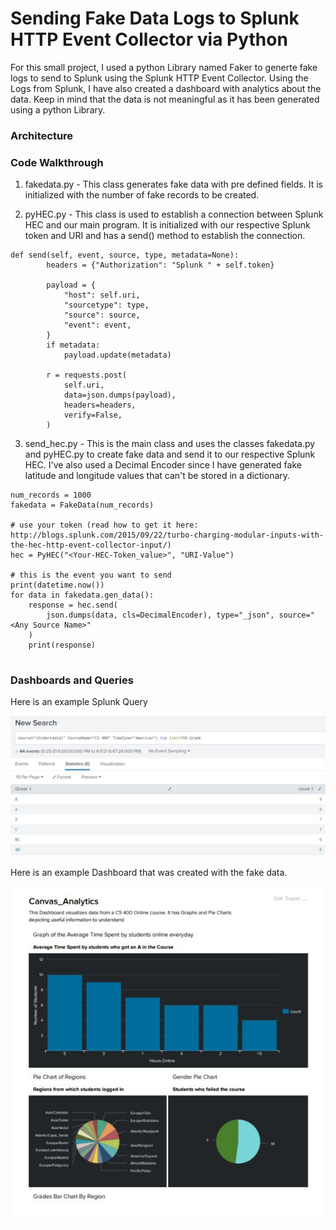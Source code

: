 # Sending Fake Data Logs to Splunk HTTP Event Collector via Python

For this small project, I used a python Library named Faker to generte fake logs to send to Splunk using the Splunk HTTP Event Collector. Using the Logs from Splunk, I have also created a dashboard with analytics about the data. Keep in mind that the data is not meaningful as it has been generated using a python Library.

### Architecture

### Code Walkthrough 

1. fakedata.py - This class generates fake data with pre defined fields. It is initialized with the number of fake records to be created.

2. pyHEC.py - This class is used to establish a connection between Splunk HEC and our main program. It is initialized with our respective Splunk token and URI and has a send() method to establish the connection. 
```
def send(self, event, source, type, metadata=None):
        headers = {"Authorization": "Splunk " + self.token}

        payload = {
            "host": self.uri,
            "sourcetype": type,
            "source": source,
            "event": event,
        }
        if metadata:
            payload.update(metadata)
            
        r = requests.post(
            self.uri,
            data=json.dumps(payload),
            headers=headers,
            verify=False,
        )
```

3. send_hec.py - This is the main class and uses the classes fakedata.py and pyHEC.py to create fake data and send it to our respective Splunk HEC. I've also used a Decimal Encoder since I have generated fake latitude and longitude values that can't be stored in a dictionary. 

```
num_records = 1000
fakedata = FakeData(num_records) 

# use your token (read how to get it here: http://blogs.splunk.com/2015/09/22/turbo-charging-modular-inputs-with-the-hec-http-event-collector-input/)
hec = PyHEC("<Your-HEC-Token_value>", "URI-Value")

# this is the event you want to send
print(datetime.now())
for data in fakedata.gen_data():
    response = hec.send(
        json.dumps(data, cls=DecimalEncoder), type="_json", source="<Any Source Name>"
    )
    print(response)
    
```

### Dashboards and Queries 

Here is an example Splunk Query 

![alt text](/Images/splunk-query.JPG)

Here is an example Dashboard that was created with the fake data. 

![alt text](/Images/splunk-dashboard.JPG)
